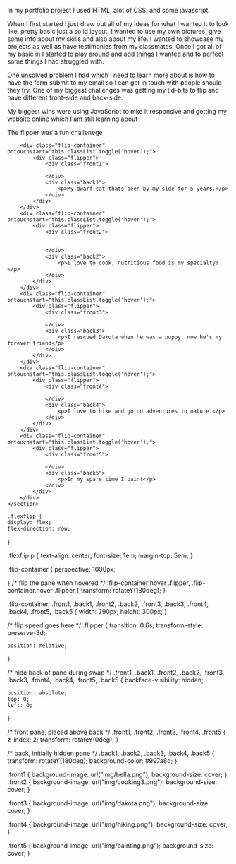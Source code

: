 In my portfolio project I used HTML, alot of CSS, and some javascript. 

When I first started I just drew out all of my ideas for what I wanted it to look like, pretty basic just a solid layout. I wanted to use my own pictures, give some info about my skills and also about my life. I wanted to showcase my projects as well as have testimonies from my classmates. Once I got all of my basic in I started to play around and add things I wanted and to perfect some things I had struggled with.

One unsolved problem I had which I need to learn more about is how to have the form submit to my email so I can get in touch with people should they try. One of my biggest challenges was getting my tid-bits to flip and have different front-side and back-side.

My biggest wins were using JavaScript to mke it responsive and getting my website online which I am still learning about

The flipper was a fun challenege

 <section class="flexflip">
		
		<div class="flip-container" ontouchstart="this.classList.toggle('hover');">
			<div class="flipper">
				<div class="front1">
					
				</div>
				<div class="back1">
					<p>My dwarf cat thats been by my side for 5 years.</p>
				</div>
			</div>
		</div>
		<div class="flip-container" ontouchstart="this.classList.toggle('hover');">
			<div class="flipper">
				<div class="front2">
					

				</div>
				<div class="back2">
					<p>I love to cook, nutritious food is my specialty!</p>
				</div>
			</div>
		</div>
		<div class="flip-container" ontouchstart="this.classList.toggle('hover');">
			<div class="flipper">
				<div class="front3">
					
				</div>
				<div class="back3">
					<p>I rescued Dakota when he was a puppy, now he's my forever friend</p>
				</div>
			</div>
		</div>
		<div class="flip-container" ontouchstart="this.classList.toggle('hover');">
			<div class="flipper">
				<div class="front4">
					
				</div>
				<div class="back4">
					<p>I love to hike and go on adventures in nature.</p>				
				</div>
			</div>
		</div>
		<div class="flip-container" ontouchstart="this.classList.toggle('hover');">
			<div class="flipper">
				<div class="front5">
					
				</div>
				<div class="back5">
					<p>In my spare time I paint</p>
				</div>
			</div>
		</div>
	</section> 

	.flexflip {
	display: flex;
	flex-direction: row;
}

.flexflip p {
	text-align: center;
	font-size: 1em;
	margin-top: 5em;
}

.flip-container {
	perspective: 1000px;
	
}
/* flip the pane when hovered */
.flip-container:hover .flipper, .flip-container.hover .flipper {
		transform: rotateY(180deg);
}

.flip-container, .front1, .back1, .front2, .back2, .front3, .back3, .front4, .back4, .front5, .back5 {
	width: 290px;
	height: 300px;
}

/* flip speed goes here */
.flipper {
	transition: 0.6s;
	transform-style: preserve-3d;

	position: relative;
}

/* hide back of pane during swap */
.front1, .back1, .front2, .back2, .front3, .back3, .front4, .back4, .front5, .back5 {
	backface-visibility: hidden;

	position: absolute;
	top: 0;
	left: 0;
}

/* front pane, placed above back */
.front1, .front2, .front3, .front4, .front5 {
	z-index: 2;
	transform: rotateY(0deg);
}

/* back, initially hidden pane */
.back1, .back2, .back3, .back4, .back5 {
	transform: rotateY(180deg);
	background-color: #997a8d;
}

.front1 {
	background-image: url("img/bella.png");
	background-size: cover;
}
.front2 {
	background-image: url("img/cooking3.png");
	background-size: cover;
}

.front3 {
	background-image: url("img/dakota.png");
	background-size: cover;
}

.front4 {
	background-image: url("img/hiking.png");
	background-size: cover;
}

.front5 {
	background-image: url("img/painting.png");
	background-size: cover;
}


